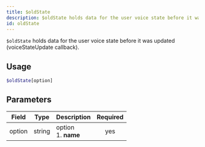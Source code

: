 ```yaml
---
title: $oldState 
description: $oldState holds data for the user voice state before it was updated (voiceStateUpdate callback).
id: oldState
---
```


`$oldState` holds data for the user voice state before it was updated (voiceStateUpdate callback).

## Usage

```php
$oldState[option]
```

## Parameters 


| Field  | Type   | Description               | Required |
| ------ | ------ | ------------------------- |:--------:|
| option | string | option <br /> 1. **name** |    yes   |
